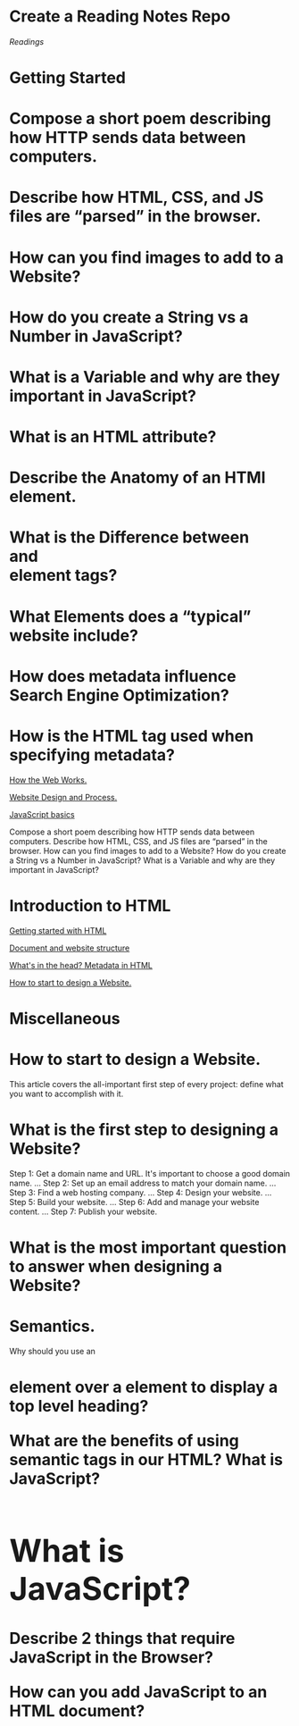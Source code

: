 # Create a Reading Notes Repo

###### Readings
# Getting Started


# Compose a short poem describing how HTTP sends data between computers.

# Describe how HTML, CSS, and JS files are “parsed” in the browser.

# How can you find images to add to a Website?

# How do you create a String vs a Number in JavaScript?

# What is a Variable and why are they important in JavaScript? 



# What is an HTML attribute?

# Describe the Anatomy of an HTMl element.

# What is the Difference between <article> and <section> element tags?

# What Elements does a “typical” website include?

# How does metadata influence Search Engine Optimization?

# How is the <meta> HTML tag used when specifying metadata?



[How the Web Works.](https://developer.mozilla.org/en-US/docs/Learn/Getting_started_with_the_web/How_the_Web_works)

[Website Design and Process.](https://developer.mozilla.org/en-US/docs/Learn/Getting_started_with_the_web/How_the_Web_works)

[JavaScript basics](https://developer.mozilla.org/en-US/docs/Learn/Getting_started_with_the_web/JavaScript_basics)


 Compose a short poem describing how HTTP sends data between computers.
Describe how HTML, CSS, and JS files are “parsed” in the browser.
How can you find images to add to a Website?
How do you create a String vs a Number in JavaScript?
What is a Variable and why are they important in JavaScript?

# Introduction to HTML
[Getting started with HTML](https://developer.mozilla.org/en-US/docs/Learn/HTML/Introduction_to_HTML/Getting_started)

[Document and website structure](https://developer.mozilla.org/en-US/docs/Learn/HTML/Introduction_to_HTML/Document_and_website_structure)

[What's in the head? Metadata in HTML](https://developer.mozilla.org/en-US/docs/Learn/HTML/Introduction_to_HTML/The_head_metadata_in_HTML)

[How to start to design a Website.](https://developer.mozilla.org/en-US/docs/Learn/Common_questions/Design_and_accessibility/Thinking_before_coding)

# Miscellaneous

# How to start to design a Website.
This article covers the all-important first step of every project: define what you want to accomplish with it.

# What is the first step to designing a Website?
Step 1: Get a domain name and URL. It's important to choose a good domain name. ...
Step 2: Set up an email address to match your domain name. ...
Step 3: Find a web hosting company. ...
Step 4: Design your website. ...
Step 5: Build your website. ...
Step 6: Add and manage your website content. ...
Step 7: Publish your website.

# What is the most important question to answer when designing a Website?

# Semantics.

Why should you use an <h1> element over a <span> element to display a top level heading?

What are the benefits of using semantic tags in our HTML?
What is JavaScript?

# What is JavaScript?

Describe 2 things that require JavaScript in the Browser?

How can you add JavaScript to an HTML document?



